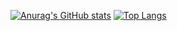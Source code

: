 [![Anurag's GitHub stats](https://github-readme-stats.vercel.app/api?username=zeronacer&hide=prs&count_private=true&show_icons=true)](https://github.com/anuraghazra/github-readme-stats)
[![Top Langs](https://github-readme-stats.vercel.app/api/top-langs/?username=zeronacer&layout=compact)](https://github.com/anuraghazra/github-readme-stats)
